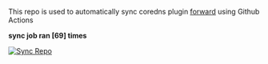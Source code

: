 This repo is used to automatically sync coredns plugin [forward](https://github.com/QZLin/forward) using Github Actions

**sync job ran [69] times**

[![Sync Repo](https://github.com/QZLin/coredns-extract/actions/workflows/sync.yaml/badge.svg)](https://github.com/QZLin/coredns-extract/actions/workflows/sync.yaml)
